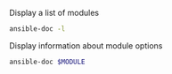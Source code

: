 Display a list of modules

```sh
ansible-doc -l
```

Display information about module options

```sh
ansible-doc $MODULE
```